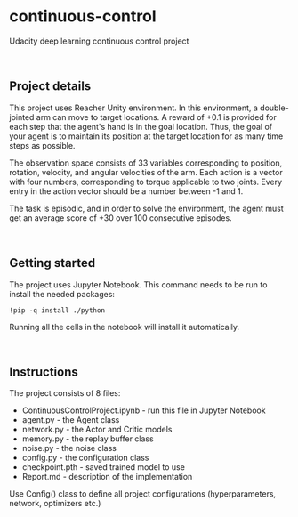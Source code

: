 # continuous-control
Udacity deep learning continuous control project

</br>

## Project details
This project uses Reacher Unity environment. In this environment, a double-jointed arm can move to target locations. A reward of +0.1 is provided for each step that the agent's hand is in the goal location. Thus, the goal of your agent is to maintain its position at the target location for as many time steps as possible.

The observation space consists of 33 variables corresponding to position, rotation, velocity, and angular velocities of the arm. Each action is a vector with four numbers, corresponding to torque applicable to two joints. Every entry in the action vector should be a number between -1 and 1.

The task is episodic, and in order to solve the environment, the agent must get an average score of +30 over 100 consecutive episodes.

</br>

## Getting started
The project uses Jupyter Notebook.
This command needs to be run to install the needed packages:

```
!pip -q install ./python
```
Running all the cells in the notebook will install it automatically.

</br>

## Instructions
The project consists of 8 files:
* ContinuousControlProject.ipynb - run this file in Jupyter Notebook
* agent.py - the Agent class
* network.py - the Actor and Critic models
* memory.py - the replay buffer class
* noise.py - the noise class
* config.py - the configuration class
* checkpoint.pth - saved trained model to use
* Report.md - description of the implementation

Use Config() class to define all project configurations (hyperparameters, network, optimizers etc.)
